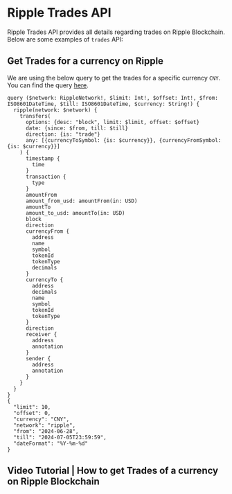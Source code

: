 # Ripple Trades API

Ripple Trades API provides all details regarding trades on Ripple Blockchain. Below are some examples of `trades` API:

## Get Trades for a currency on Ripple

We are using the below query to get the trades for a specific currency `CNY`. You can find the query [here](https://ide.bitquery.io/trades-for-CNY-on-ripple).

```
query ($network: RippleNetwork!, $limit: Int!, $offset: Int!, $from: ISO8601DateTime, $till: ISO8601DateTime, $currency: String!) {
  ripple(network: $network) {
    transfers(
      options: {desc: "block", limit: $limit, offset: $offset}
      date: {since: $from, till: $till}
      direction: {is: "trade"}
      any: [{currencyToSymbol: {is: $currency}}, {currencyFromSymbol: {is: $currency}}]
    ) {
      timestamp {
        time
      }
      transaction {
        type
      }
      amountFrom
      amount_from_usd: amountFrom(in: USD)
      amountTo
      amount_to_usd: amountTo(in: USD)
      block
      direction
      currencyFrom {
        address
        name
        symbol
        tokenId
        tokenType
        decimals
      }
      currencyTo {
        address
        decimals
        name
        symbol
        tokenId
        tokenType
      }
      direction
      receiver {
        address
        annotation
      }
      sender {
        address
        annotation
      }
    }
  }
}
{
  "limit": 10,
  "offset": 0,
  "currency": "CNY",
  "network": "ripple",
  "from": "2024-06-28",
  "till": "2024-07-05T23:59:59",
  "dateFormat": "%Y-%m-%d"
}
```

## Video Tutorial | How to get Trades of a currency on Ripple Blockchain

<VideoPlayer url="https://www.youtube.com/watch?v=SXuebEC9skY" />
